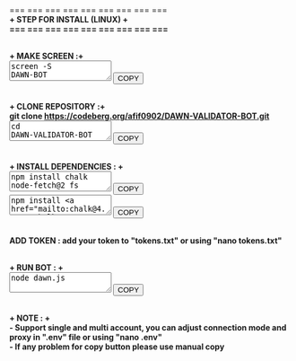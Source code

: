 <br>=== === === === === === === === ===
<br><b>+ STEP FOR INSTALL (LINUX) +<b>
<br>=== === === === === === === === ===

<br><b>+ MAKE SCREEN :+<b>
<br><textarea id="text-copy" class="form-copy">screen -S DAWN-BOT</textarea>
<button class="btn btn-copy btn-circle">
    COPY
</button>

<br><b>+ CLONE REPOSITORY :+<b>
<br>git clone https://codeberg.org/afif0902/DAWN-VALIDATOR-BOT.git
<br><textarea id="text-copy" class="form-copy">cd DAWN-VALIDATOR-BOT</textarea>
<button class="btn btn-copy btn-circle">
    COPY
</button>

<br><b>+ INSTALL DEPENDENCIES : +<b>
<br><textarea id="text-copy" class="form-copy">npm install chalk node-fetch@2 fs</textarea>
<button class="btn btn-copy btn-circle">
    COPY
</button>
<br><textarea id="text-copy" class="form-copy">npm install chalk@4.1.2</textarea>
<button class="btn btn-copy btn-circle">
    COPY
</button>

<br>ADD TOKEN : add your token to "tokens.txt" or using "nano tokens.txt"

<br><b>+ RUN BOT : +<b>
<br><textarea id="text-copy" class="form-copy">node dawn.js</textarea>
<button class="btn btn-copy btn-circle">
    COPY
</button>

<br><b>+ NOTE : +<b>
<br>- Support single and multi account, you can adjust connection mode and proxy in ".env" file or using "nano .env"
<br>- If any problem for copy button please use manual copy